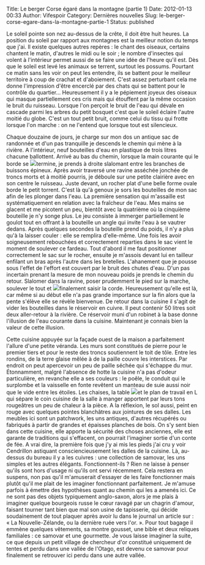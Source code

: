 Title: Le berger Corse égaré dans la montagne (partie 1)
Date: 2012-01-13 00:33
Author: Vifespoir
Category: Dernières nouvelles
Slug: le-berger-corse-egare-dans-la-montagne-partie-1
Status: published

Le soleil pointe son nez au-dessus de la crête, il doit être huit
heures. La position du soleil par rapport aux montagnes est la meilleur
notion du temps que j'ai. Il existe quelques autres repères : le chant
des oiseaux, certains chantent le matin, d'autres le midi ou le soir ;
le nombre d'insectes qui volent à l'intérieur permet aussi de se faire
une idée de l'heure qu'il est. Dès que le soleil est levé les animaux se
terrent, surtout les possums. Pourtant ce matin sans les voir on peut
les entendre, ils se battent pour le meilleur territoire à coup de
crachat et d'aboiement. C'est assez perturbant cela me donne
l'impression d'être encerclé par des chats qui se battent pour le
contrôle du quartier... Heureusement il y a le pépiement joyeux des
oiseaux qui masque partiellement ces cris mais qui étouffent par la même
occasion le bruit du ruisseau. Lorsque l'on perçoit le bruit de l'eau
qui dévale en cascade parmi les arbres du petit bosquet c'est que le
soleil éclaire l'autre moitié du globe. C'est un tout petit bruit, comme
celui du tissu qui frotte lorsque l'on marche : on ne l'entend que
lorsque tout est silencieux.

Chaque douzaine de jours, je charge sur mon dos un antique sac de
randonnée et d'un pas tranquille je descends le chemin qui mène à la
rivière. A l'intérieur, neuf bouteilles d'eau en plastique de trois
litres chacune ballottent. Arrivé au bas du chemin, lorsque la main
courante qui le borde se
![](http://www.voyage-nz.org/wp-content/uploads/2012/01/011312_0033_LebergerCor21.jpg)termine,
je prends à droite slalomant entre les branches de buissons épineux.
Après avoir traversé une ravine asséchée jonchée de troncs morts et à
moitié pourris, je déboule sur une petite clairière avec en son centre
le ruisseau. Juste devant, un rocher plat d'une belle forme ovale borde
le petit torrent. C'est là qu'à genoux je sors les bouteilles de mon sac
afin de les plonger dans l'eau. La première sensation qui m'assaille est
systématiquement en relation avec la fraîcheur de l'eau. Mes mains se
glacent et me picotent un peu, bientôt avec la quatrième où la cinquième
bouteille je n'y songe plus. Le jeu consiste à immerger partiellement le
goulot tout en offrant à la bouteille un angle qui invite l'eau à se
vautrer dedans. Après quelques secondes la bouteille prend du poids, il
n'y a plus qu'à la laisser couler : elle se remplira d'elle-même. Une
fois les avoir soigneusement rebouchées et correctement reparties dans
le sac vient le moment de soulever ce fardeau. Tout d'abord il me faut
positionner correctement le sac sur le rocher, ensuite je m'assois
devant lui en tailleur enfilant un bras après l'autre dans les
bretelles. L'ahanement que je pousse sous l'effet de l'effort est
couvert par le bruit des chutes d'eau. D'un pas incertain prenant la
mesure de mon nouveau poids je prends le chemin du retour. Slalomer dans
la ravine, poser prudemment le pied sur la marche, soulever le tout et
![](http://www.voyage-nz.org/wp-content/uploads/2012/01/011312_0033_LebergerCor31.jpg)finalement
saisir la corde. Heureusement qu'elle est là, car même si au début elle
n'a pas grande importance sur la fin alors que la pente s'élève elle se
révèle bienvenue. De retour dans la cuisine il s'agit de vider les
bouteilles dans le réservoir en cuivre. Il peut contenir 50 litres soit
deux aller-retour à la rivière. Ce réservoir muni d'un robinet à la base
donne l'illusion de l'eau courante dans la cuisine. Maintenant je
connais bien la valeur de cette illusion.

Cette cuisine appuyée sur la façade ouest de la maison a parfaitement
l'allure d'une petite véranda. Les murs sont constitués de pierre pour
le premier tiers et pour le reste des troncs soutiennent le toit de
tôle. Entre les rondins, de la terre glaise mêlée à de la paille couvre
les interstices. Par endroit on peut apercevoir un peu de paille séchée
qui s'échappe du mur. Étonnamment, malgré l'absence de hotte la cuisine
n'a pas d'odeur particulière, en revanche elle a ses couleurs : le
poêle, le conduit qui le surplombe et la vaisselle en fonte revêtent un
manteau de suie aussi noir que le vide entre les étoiles. Les chaises,
la table
![](http://www.voyage-nz.org/wp-content/uploads/2012/01/011312_0033_LebergerCor41.jpg)et
le plan de travail en L qui sépare le coin cuisine de la salle à manger
apportent par leurs tons rougeâtres un peu de chaleur à la pièce. A la
réflexion, le sol aussi, peint en rouge avec quelques pointes
blanchâtres aux jointures de ses dalles. Les meubles ici sont un
patchwork, les uns antiques, d'autres récupérés ou fabriqués à partir de
grandes et épaisses planches de bois. On s'y sent bien dans cette
cuisine, elle apporte la sécurité des choses anciennes, elle est garante
de traditions qui s'effacent, on pourrait l'imaginer sortie d'un conte
de fée. A vrai dire, la première fois que j'y ai mis les pieds j'ai cru
y voir Cendrillon astiquant consciencieusement les dalles de la cuisine.
Là, au-dessus du bureau il y a les cuivres : une collection de samovar,
les uns simples et les autres élégants. Fonctionnent-ils ? Rien ne
laisse à penser qu'ils sont hors d'usage ni qu'ils ont servi récemment.
Cela restera en suspens, non pas qu'il m'amuserait d'essayer de les
faire fonctionner mais plutôt qu'il me plait de les imaginer
fonctionnant parfaitement. Je m'amuse parfois à émettre des hypothèses
quant au chemin qui les a amenés ici. Ce ne sont pas des objets
typiquement anglo-saxon, alors je me plais à imaginer quelque bourgeois
russe le cœur ravagé par un chagrin d'amour, faisant tourner tant bien
que mal son usine de tapisserie, qui décide soudainement de tout plaquer
après avoir lu dans le journal un article sur : « La Nouvelle-Zélande,
ou la dernière ruée vers l'or. ». Pour tout bagage il emmène quelques
vêtements, sa montre gousset, une bible et deux reliques familiales : ce
samovar et une gourmette. Je vous laisse imaginer la suite, ce que
depuis un petit village de chercheur d'or constitué uniquement de tentes
et perdu dans une vallée de l'Otago, est devenu ce samovar pour
finalement se retrouver ici perdu dans une autre vallée.
